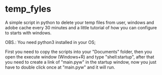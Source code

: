 # temp_fyles
A simple script in python to delete your temp files from user, windows and adobe cache every 30 minutes and a little tutorial of how you can configure to starts with windows.

OBS.: You need python3 installed in your OS;

First you need to copy the scripts into your "Documents" folder, then you open the execute window (Windows+R) and type "shell:startup", after that you need to create a link of "main.pyw" in the startup window, now you just have to double click once at "main.pyw" and it will run.
